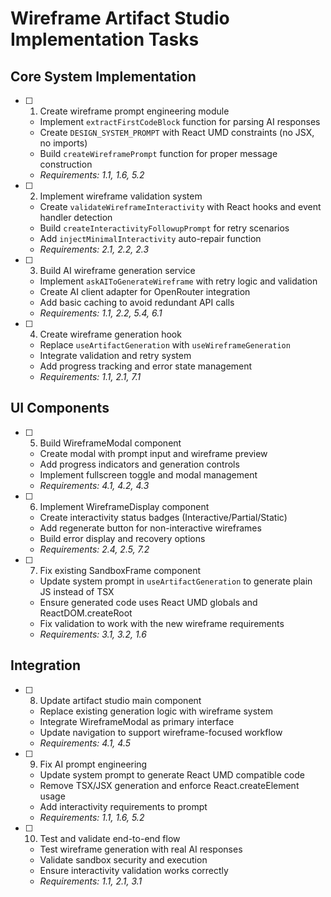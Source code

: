 # Wireframe Artifact Studio Implementation Tasks

## Core System Implementation

- [ ] 1. Create wireframe prompt engineering module
  - Implement `extractFirstCodeBlock` function for parsing AI responses
  - Create `DESIGN_SYSTEM_PROMPT` with React UMD constraints (no JSX, no imports)
  - Build `createWireframePrompt` function for proper message construction
  - _Requirements: 1.1, 1.6, 5.2_

- [ ] 2. Implement wireframe validation system
  - Create `validateWireframeInteractivity` with React hooks and event handler detection
  - Build `createInteractivityFollowupPrompt` for retry scenarios
  - Add `injectMinimalInteractivity` auto-repair function
  - _Requirements: 2.1, 2.2, 2.3_

- [ ] 3. Build AI wireframe generation service
  - Implement `askAIToGenerateWireframe` with retry logic and validation
  - Create AI client adapter for OpenRouter integration
  - Add basic caching to avoid redundant API calls
  - _Requirements: 1.1, 2.2, 5.4, 6.1_

- [ ] 4. Create wireframe generation hook
  - Replace `useArtifactGeneration` with `useWireframeGeneration`
  - Integrate validation and retry system
  - Add progress tracking and error state management
  - _Requirements: 1.1, 2.1, 7.1_

## UI Components

- [ ] 5. Build WireframeModal component
  - Create modal with prompt input and wireframe preview
  - Add progress indicators and generation controls
  - Implement fullscreen toggle and modal management
  - _Requirements: 4.1, 4.2, 4.3_

- [ ] 6. Implement WireframeDisplay component
  - Create interactivity status badges (Interactive/Partial/Static)
  - Add regenerate button for non-interactive wireframes
  - Build error display and recovery options
  - _Requirements: 2.4, 2.5, 7.2_

- [ ] 7. Fix existing SandboxFrame component
  - Update system prompt in `useArtifactGeneration` to generate plain JS instead of TSX
  - Ensure generated code uses React UMD globals and ReactDOM.createRoot
  - Fix validation to work with the new wireframe requirements
  - _Requirements: 3.1, 3.2, 1.6_

## Integration

- [ ] 8. Update artifact studio main component
  - Replace existing generation logic with wireframe system
  - Integrate WireframeModal as primary interface
  - Update navigation to support wireframe-focused workflow
  - _Requirements: 4.1, 4.5_

- [ ] 9. Fix AI prompt engineering
  - Update system prompt to generate React UMD compatible code
  - Remove TSX/JSX generation and enforce React.createElement usage
  - Add interactivity requirements to prompt
  - _Requirements: 1.1, 1.6, 5.2_

- [ ] 10. Test and validate end-to-end flow
  - Test wireframe generation with real AI responses
  - Validate sandbox security and execution
  - Ensure interactivity validation works correctly
  - _Requirements: 1.1, 2.1, 3.1_